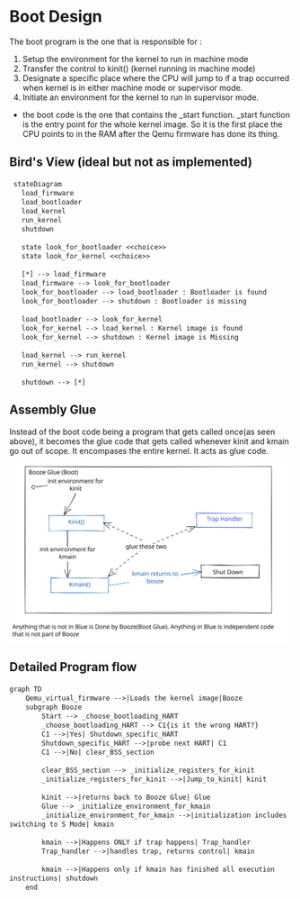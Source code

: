 # Boot Design

The boot program is the one that is responsible for :
1. Setup the environment for the kernel to run in machine mode
2. Transfer the control to kinit() (kernel running in machine mode)
3. Designate a specific place where the CPU will jump to if a trap occurred when kernel is in either machine mode or supervisor mode.
4. Initiate an environment for the kernel to run in supervisor mode.  


* the boot code is the one that contains the _start function. _start function is the entry point for the whole kernel image. So it is the first place the CPU points to in the RAM after the Qemu firmware has done its thing.  

## Bird's View (ideal but not as implemented)
 ```mermaid
  stateDiagram
    load_firmware
    load_bootloader
    load_kernel
    run_kernel
    shutdown

    state look_for_bootloader <<choice>>
    state look_for_kernel <<choice>>

    [*] --> load_firmware
    load_firmware --> look_for_bootloader
    look_for_bootloader --> load_bootloader : Bootloader is found
    look_for_bootloader --> shutdown : Bootloader is missing

    load_bootloader --> look_for_kernel
    look_for_kernel --> load_kernel : Kernel image is found
    look_for_kernel --> shutdown : Kernel image is Missing

    load_kernel --> run_kernel
    run_kernel --> shutdown

    shutdown --> [*]

  ```

## Assembly Glue
Instead of the boot code being a program that gets called once(as seen above), it becomes the glue code that gets called whenever kinit and kmain go out of scope. It encompases the entire kernel. It acts as glue code.  

![](images/boot/booze_as_glue.svg)

## Detailed Program flow

```mermaid
graph TD
    Qemu_virtual_firmware -->|Loads the kernel image|Booze
    subgraph Booze
        Start --> _choose_bootloading_HART
        _choose_bootloading_HART --> C1{is it the wrong HART?}
        C1 -->|Yes| Shutdown_specific_HART
        Shutdown_specific_HART -->|probe next HART| C1
        C1 -->|No| clear_BSS_section

        clear_BSS_section --> _initialize_registers_for_kinit
        _initialize_registers_for_kinit -->|Jump_to_kinit| kinit

        kinit -->|returns back to Booze Glue| Glue
        Glue --> _initialize_environment_for_kmain
        _initialize_environment_for_kmain -->|initialization includes switching to S Mode| kmain

        kmain -->|Happens ONLY if trap happens| Trap_handler
        Trap_handler -->|handles trap, returns control| kmain

        kmain -->|Happens only if kmain has finished all execution instructions| shutdown
    end
```

